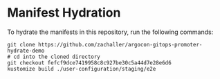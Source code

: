 # Manifest Hydration

To hydrate the manifests in this repository, run the following commands:

```shell
git clone https://github.com/zachaller/argocon-gitops-promoter-hydrate-demo
# cd into the cloned directory
git checkout fefcf9dce7419958c8c927be30c5a44d7e28e6d6
kustomize build ./user-configuration/staging/e2e
```
